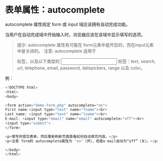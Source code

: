 # 表单属性：autocomplete

autocomplete 属性规定 form 或 input 域应该拥有自动完成功能。

当用户在自动完成域中开始输入时，浏览器应该在该域中显示填写的选项。

> 提示: autocomplete 属性有可能在 form元素中是开启的，而在input元素中是关闭的。
> 注意: autocomplete 适用于 <form> 标签，以及以下类型的 <input> 标签：text, search, url, telephone, email, password, datepickers, range 以及 color。

例：

```javascript
<!DOCTYPE html>
<html>
<body>

<form action="demo-form.php" autocomplete="on">
First name:<input type="text" name="fname"><br>
Last name: <input type="text" name="lname"><br>
E-mail: <input type="email" name="email" autocomplete="off"><br>
<input type="submit">
</form>

<p>填写并提交表单，然后重新刷新页面查看如何自动填充内容。</p>
<p>注意 form的 autocomplete属性为 "on"（开），但是e-mail自动为“off”（关）。</p>

</body>
</html>
```